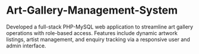 # Art-Gallery-Management-System
Developed a full-stack PHP-MySQL web application to streamline art gallery operations with role-based access. Features include dynamic artwork listings, artist management, and enquiry tracking via a responsive user and admin interface.
